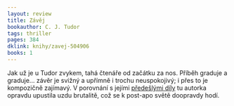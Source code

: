 ```yaml
---
layout: review
title: Závěj
bookauthor: C. J. Tudor
tags: thriller
pages: 384
dklink: knihy/zavej-504906
books: 1
---
```


Jak už je u Tudor zvykem, tahá čtenáře od začátku za nos. Příběh graduje a graduje... závěr je svižný a upřímně i trochu neuspokojivý; i přes to je kompozičně zajímavý. V porovnání s jejími [předešlými díly](/2023/07/06/Skvira/) tu autorka opravdu upustila uzdu brutalitě, což se k post-apo světě doopravdy hodí.